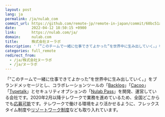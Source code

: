 ```yaml
---
layout: post
lang: ja
permalink: /ja/nulab_com
commit_url: https://github.com/remote-jp/remote-in-japan/commit/60bc51ac83eccd18bab81b9137f50dfb79a4f000
date:       2022-04-12 18:50:15 +0900
link:       https://nulab.com/ja/
domain:     nulab.com
title:      株式会社ヌーラボ
description: '「”このチームで一緒に仕事できてよかった”を世界中に生み出していく。」をブランドメッセージとし、コラボレーションツールの「Backlog」「Cacoo」「Typetalk」とセキュリティオプションの「Nulab Pass」を開発、運営している会社です。2020年2月以降テレワークで業務を進めているため、全国どこからでも応募可能です。テレワークで働ける環境をより活かせるように、フレックスタイム制度やリゾートワーク制度なども取り入れています。'
categories: full_remote
redirect_from:
  - /ja/株式会社ヌーラボ
  - /ja/ヌーラボ
---
```


<p>「”このチームで一緒に仕事できてよかった”を世界中に生み出していく。」をブランドメッセージとし、コラボレーションツールの「<a href="https://backlog.com/ja/">Backlog</a>」「<a href="https://cacoo.com/ja/">Cacoo</a>」「<a href="https://www.typetalk.com/ja/">Typetalk</a>」とセキュリティオプションの「<a href="https://nulab.com/ja/nulabpass/">Nulab Pass</a>」を開発、運営している会社です。2020年2月以降テレワークで業務を進めているため、全国どこからでも<a href="https://nulab.com/ja/about/careers/">応募可能</a>です。テレワークで働ける環境をより活かせるように、フレックスタイム制度や<a href="https://www.itmedia.co.jp/business/articles/1909/30/news004.html">リゾートワーク制度</a>なども取り入れています。</p>
